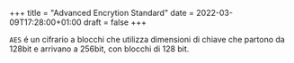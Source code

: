 +++
title = "Advanced Encrytion Standard"
date = 2022-03-09T17:28:00+01:00
draft = false
+++

`AES` é un cifrario a blocchi che utilizza dimensioni di chiave che partono da 128bit e arrivano a 256bit, con blocchi di 128 bit.

